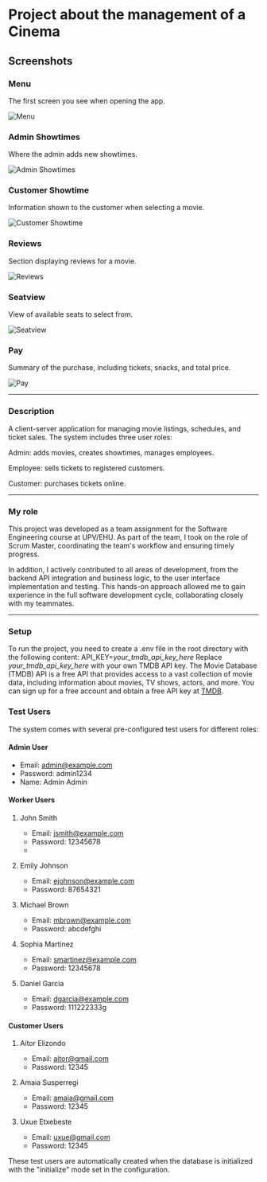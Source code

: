 # Project about the management of a Cinema
## Screenshots
### Menu

The first screen you see when opening the app.  

![Menu](docs/Screenshots/Menu.png)

### Admin Showtimes
Where the admin adds new showtimes.  

![Admin Showtimes](docs/Screenshots/Admin_showtimes.png)

### Customer Showtime
Information shown to the customer when selecting a movie.  

![Customer Showtime](docs/Screenshots/Customer_ShowTime.png)

### Reviews
Section displaying reviews for a movie.  

![Reviews](docs/Screenshots/Reviews.png)

### Seatview
View of available seats to select from.  

![Seatview](docs/Screenshots/SeatView.png)

### Pay
Summary of the purchase, including tickets, snacks, and total price.  

![Pay](docs/Screenshots/Pay.png)

---
### Description
A client-server application for managing movie listings, schedules, and ticket sales.
The system includes three user roles:

Admin: adds movies, creates showtimes, manages employees.

Employee: sells tickets to registered customers.

Customer: purchases tickets online.

---
### My role

This project was developed as a team assignment for the Software Engineering course at UPV/EHU.
As part of the team, I took on the role of Scrum Master, coordinating the team's workflow and ensuring timely progress.

In addition, I actively contributed to all areas of development, from the backend API integration and business logic, to the user interface implementation and testing.
This hands-on approach allowed me to gain experience in the full software development cycle, collaborating closely with my teammates.

---
### Setup
To run the project, you need to create a .env file in the root directory with the following content:
API_KEY=*your_tmdb_api_key_here*
Replace *your_tmdb_api_key_here* with your own TMDB API key.
The Movie Database (TMDB) API is a free API that provides access to a vast collection of movie data, including information about movies, TV shows, actors, and more. 
You can sign up for a free account and obtain a free API key at [TMDB](https://www.themoviedb.org/documentation/api).


### Test Users

The system comes with several pre-configured test users for different roles:

#### Admin User

- Email: admin@example.com
- Password: admin1234
- Name:  Admin Admin

#### Worker Users

1. John Smith

   - Email: jsmith@example.com
   - Password: 12345678
   - 
2. Emily Johnson

   - Email: ejohnson@example.com
   - Password: 87654321

3. Michael Brown

   - Email: mbrown@example.com
   - Password: abcdefghi

4. Sophia Martinez

   - Email: smartinez@example.com
   - Password: 12345678

5. Daniel Garcia
   - Email: dgarcia@example.com
   - Password: 111222333g

#### Customer Users

1. Aitor Elizondo

   - Email: aitor@gmail.com
   - Password: 12345

2. Amaia Susperregi

   - Email: amaia@gmail.com
   - Password: 12345

3. Uxue Etxebeste
   - Email: uxue@gmail.com
   - Password: 12345

These test users are automatically created when the database is initialized with the "initialize" mode set in the configuration.
